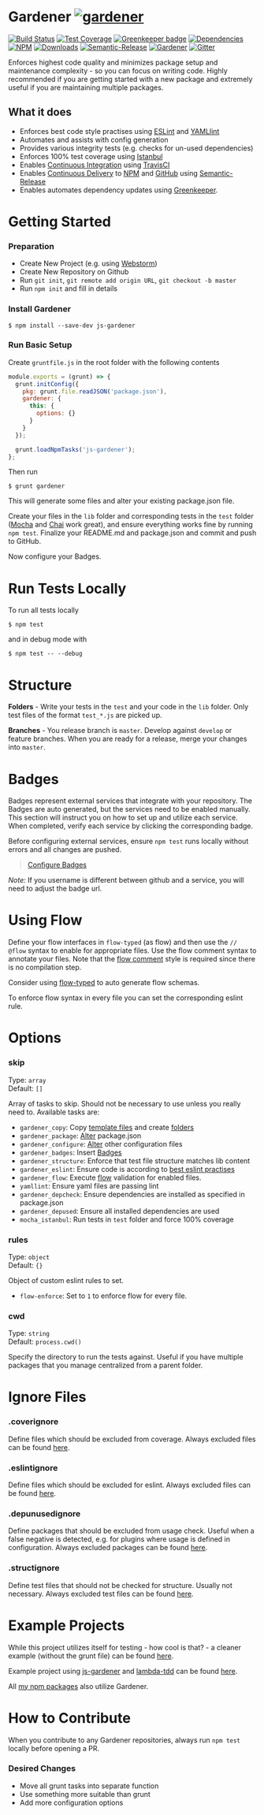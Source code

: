 # Gardener [![gardener](https://github.com/simlu/js-gardener/blob/master/assets/badge-large.svg)](https://github.com/simlu/js-gardener)

[![Build Status](https://img.shields.io/travis/simlu/js-gardener/master.svg)](https://travis-ci.org/simlu/js-gardener)
[![Test Coverage](https://img.shields.io/coveralls/simlu/js-gardener/master.svg)](https://coveralls.io/github/simlu/js-gardener?branch=master)
[![Greenkeeper badge](https://badges.greenkeeper.io/simlu/js-gardener.svg)](https://greenkeeper.io/)
[![Dependencies](https://david-dm.org/simlu/js-gardener/status.svg)](https://david-dm.org/simlu/js-gardener)
[![NPM](https://img.shields.io/npm/v/js-gardener.svg)](https://www.npmjs.com/package/js-gardener)
[![Downloads](https://img.shields.io/npm/dt/js-gardener.svg)](https://www.npmjs.com/package/js-gardener)
[![Semantic-Release](https://github.com/simlu/js-gardener/blob/master/assets/icons/semver.svg)](https://github.com/semantic-release/semantic-release)
[![Gardener](https://github.com/simlu/js-gardener/blob/master/assets/badge.svg)](https://github.com/simlu/js-gardener)
[![Gitter](https://github.com/simlu/js-gardener/blob/master/assets/icons/gitter.svg)](https://gitter.im/simlu/js-gardener)

Enforces highest code quality and minimizes package setup and maintenance complexity - so you can focus on writing code. Highly recommended if you are getting started with a new package and extremely useful if you are maintaining multiple packages.

## What it does

- Enforces best code style practises using [ESLint](https://eslint.org/) and [YAMLlint](https://github.com/nodeca/js-yaml)
- Automates and assists with config generation
- Provides various integrity tests (e.g. checks for un-used dependencies)
- Enforces 100% test coverage using [Istanbul](https://istanbul.js.org/)
- Enables [Continuous Integration](https://en.wikipedia.org/wiki/Continuous_integration) using [TravisCI](https://travis-ci.org/)
- Enables [Continuous Delivery](https://en.wikipedia.org/wiki/Continuous_delivery) to [NPM](https://www.npmjs.com/) and [GitHub](https://github.com/) using [Semantic-Release](https://github.com/semantic-release/semantic-release)
- Enables automates dependency updates using [Greenkeeper](https://greenkeeper.io/).

# Getting Started

### Preparation

- Create New Project (e.g. using [Webstorm](https://www.jetbrains.com/webstorm/download/))
- Create New Repository on Github
- Run `git init`, `git remote add origin URL`, `git checkout -b master`
- Run `npm init` and fill in details

### Install Gardener

    $ npm install --save-dev js-gardener

### Run Basic Setup

Create `gruntfile.js` in the root folder with the following contents

```javascript
module.exports = (grunt) => {
  grunt.initConfig({
    pkg: grunt.file.readJSON('package.json'),
    gardener: {
      this: {
        options: {}
      }
    }
  });

  grunt.loadNpmTasks('js-gardener');
};
```

Then run

    $ grunt gardener

This will generate some files and alter your existing package.json file.

Create your files in the `lib` folder and corresponding tests in the `test` folder ([Mocha](https://mochajs.org/) and [Chai](https://github.com/chaijs/chai) work great), and ensure everything works fine by running `npm test`. Finalize your README.md and package.json and commit and push to GitHub.

Now configure your Badges.

# Run Tests Locally

To run all tests locally

    $ npm test

and in debug mode with

    $ npm test -- --debug

# Structure

**Folders** - Write your tests in the `test` and your code in the `lib` folder. Only test files of the format `test_*.js` are picked up.

**Branches** - You release branch is `master`. Develop against `develop` or feature branches. When you are ready for a release, merge your changes into `master`.

# Badges

Badges represent external services that integrate with your repository. The Badges are auto generated, but the services need to be enabled manually. This section will instruct you on how to set up and utilize each service. When completed, verify each service by clicking the corresponding badge.

Before configuring external services, ensure `npm test` runs locally without errors and all changes are pushed.

> [Configure Badges](BADGES.md)

*Note:* If you username is different between github and a service, you will need to adjust the badge url.

# Using Flow

Define your flow interfaces in `flow-typed` (as flow) and then use the `// @flow` syntax to enable for appropriate files.
Use the flow comment syntax to annotate your files. Note that the [flow comment](https://flow.org/en/docs/types/comments/) style is required since there is no compilation step.

Consider using [flow-typed](https://github.com/flowtype/flow-typed) to auto generate flow schemas.

To enforce flow syntax in every file you can set the corresponding eslint rule.

# Options

### skip

Type: `array`<br>
Default: `[]`

Array of tasks to skip. Should not be necessary to use unless you really need to. Available tasks are:
- `gardener_copy`: Copy [template files](lib/templates/files) and create [folders](lib/templates/folders.json)
- `gardener_package`: [Alter](lib/templates/package.json) package.json
- `gardener_configure`: [Alter](lib/templates) other configuration files
- `gardener_badges`: Insert [Badges](lib/templates/badges.json)
- `gardener_structure`: Enforce that test file structure matches lib content
- `gardener_eslint`: Ensure code is according to [best eslint practises](lib/conf/eslint.json)
- `gardener_flow`: Execute [flow](https://flow.org) validation for enabled files.
- `yamllint`: Ensure yaml files are passing lint
- `gardener_depcheck`: Ensure dependencies are installed as specified in package.json
- `gardener_depused`: Ensure all installed dependencies are used
- `mocha_istanbul`: Run tests in `test` folder and force 100% coverage

### rules

Type: `object`<br>
Default: `{}`

Object of custom eslint rules to set.
- `flow-enforce`: Set to `1` to enforce flow for every file. 

### cwd

Type: `string`<br>
Default: `process.cwd()`

Specify the directory to run the tests against. Useful if you have multiple packages that you manage centralized from a parent folder.

# Ignore Files

### .coverignore

Define files which should be excluded from coverage. Always excluded files can be found [here](lib/conf/.coverignore).

### .eslintignore

Define files which should be excluded for eslint. Always excluded files can be found [here](lib/conf/.eslintignore).

### .depunusedignore

Define packages that should be excluded from usage check. Useful when a false negative is detected, e.g. for plugins where usage is defined in configuration. Always excluded packages can be found [here](lib/conf/.depunusedignore).

### .structignore

Define test files that should not be checked for structure. Usually not necessary. Always excluded test files can be found [here](lib/conf/.structignore).

# Example Projects

While this project utilizes itself for testing - how cool is that? - a cleaner example (without the grunt file) can be found [here](test/mock).

Example project using [js-gardener](https://github.com/simlu/js-gardener) and [lambda-tdd](https://github.com/simlu/lambda-tdd) can be found [here](https://github.com/simlu/lambda-example).

All [my npm packages](https://www.npmjs.com/~simlu) also utilize Gardener.

# How to Contribute

When you contribute to any Gardener repositories, always run `npm test` locally before opening a PR.

### Desired Changes

- Move all grunt tasks into separate function
- Use something more suitable than grunt
- Add more configuration options

